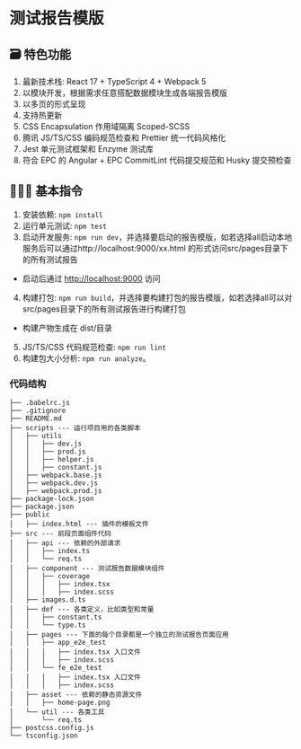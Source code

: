 # 测试报告模版

## 🗃 特色功能

1. 最新技术栈: React 17 + TypeScript 4 + Webpack 5
2. 以模块开发，根据需求任意搭配数据模块生成各端报告模版
3. 以多页的形式呈现
4. 支持热更新
5. CSS Encapsulation 作用域隔离 Scoped-SCSS
6. 腾讯 JS/TS/CSS 编码规范检查和 Prettier 统一代码风格化
7. Jest 单元测试框架和 Enzyme 测试库
8. 符合 EPC 的 Angular + EPC CommitLint 代码提交规范和 Husky 提交预检查

## 🧑🏻‍💻 基本指令

1. 安装依赖: `npm install`
2. 运行单元测试: `npm test`
3. 启动开发服务: `npm run dev`，并选择要启动的报告模版，如若选择all启动本地服务后可以通过http://localhost:9000/xx.html 的形式访问src/pages目录下的所有测试报告

- 启动后通过 [http://localhost:9000](http://localhost:9000) 访问

4. 构建打包: `npm run build`，并选择要构建打包的报告模版，如若选择all可以对src/pages目录下的所有测试报告进行构建打包

- 构建产物生成在 dist/目录

5. JS/TS/CSS 代码规范检查: `npm run lint`
6. 构建包大小分析: `npm run analyze`。

### 代码结构

```
├── .babelrc.js
├── .gitignore
├── README.md
├── scripts --- 运行项目用的各类脚本
│   ├── utils
│   │   ├── dev.js
│   │   ├── prod.js
│   │   ├── helper.js
│   │   ├── constant.js
│   ├── webpack.base.js
│   ├── webpack.dev.js
│   ├── webpack.prod.js
├── package-lock.json
├── package.json
├── public 
│   ├── index.html --- 插件的模板文件
├── src --- 前段页面组件代码
│   ├── api --- 依赖的外部请求
│   │   ├── index.ts
│   │   └── req.ts
│   ├── component --- 测试报告数据模块组件
│   │   ├── coverage
│   │   │   ├── index.tsx
│   │   │   ├── index.scss
│   ├── images.d.ts
│   ├── def --- 各类定义，比如类型和常量
│   │   ├── constant.ts
│   │   └── type.ts
│   ├── pages --- 下面的每个目录都是一个独立的测试报告页面应用
│   │   ├── app_e2e_test
│   │   │   ├── index.tsx 入口文件
│   │   │   ├── index.scss
│   │   └── fe_e2e_test
│   │   │   ├── index.tsx 入口文件
│   │   │   ├── index.scss
│   ├── asset --- 依赖的静态资源文件
│   │   ├── home-page.png
│   └── util --- 各类工具
│       └── req.ts
├── postcss.config.js
└── tsconfig.json
```
